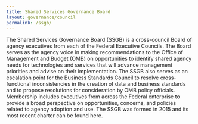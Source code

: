 ```yaml
---
title: Shared Services Governance Board
layout: governance/council
permalink: /ssgb/
---
```


The Shared Services Governance Board (SSGB) is a cross-council Board of agency executives from each of the Federal Executive Councils. The Board serves as the agency voice in making recommendations to the Office of Management and Budget (OMB) on opportunities to identify shared agency needs for technologies and services that will advance management priorities and advise on their implementation. The SSGB also serves as an escalation point for the Business Standards Council to resolve cross-functional inconsistencies in the creation of data and business standards and to propose resolutions for consideration by OMB policy officials. Membership includes executives from across the Federal enterprise to provide a broad perspective on opportunities, concerns, and policies related to agency adoption and use.  The SSGB was formed in 2015 and its most recent charter can be found here.
